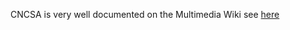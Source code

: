 CNCSA is very well documented on the Multimedia Wiki see [here](https://wiki.multimedia.cx/index.php/Engines/CNCSA) 


